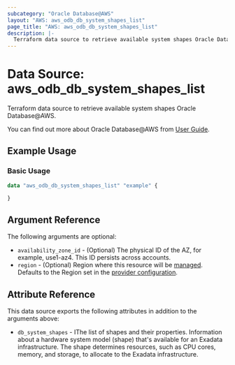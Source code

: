 ```yaml
---
subcategory: "Oracle Database@AWS"
layout: "AWS: aws_odb_db_system_shapes_list"
page_title: "AWS: aws_odb_db_system_shapes_list"
description: |-
  Terraform data source to retrieve available system shapes Oracle Database@AWS.
---
```


# Data Source: aws_odb_db_system_shapes_list

Terraform data source to retrieve available system shapes Oracle Database@AWS.

You can find out more about Oracle Database@AWS from [User Guide](https://docs.aws.amazon.com/odb/latest/UserGuide/what-is-odb.html).

## Example Usage

### Basic Usage

```terraform
data "aws_odb_db_system_shapes_list" "example" {

}
```

## Argument Reference

The following arguments are optional:

* `availability_zone_id` - (Optional) The physical ID of the AZ, for example, use1-az4. This ID persists across accounts.
* `region` - (Optional) Region where this resource will be [managed](https://docs.aws.amazon.com/general/latest/gr/rande.html#regional-endpoints). Defaults to the Region set in the [provider configuration](https://registry.terraform.io/providers/hashicorp/aws/latest/docs#aws-configuration-reference).

## Attribute Reference

This data source exports the following attributes in addition to the arguments above:

* `db_system_shapes` - IThe list of shapes and their properties. Information about a hardware system model (shape) that's available for an Exadata infrastructure. The shape determines resources, such as CPU cores, memory, and storage, to allocate to the Exadata infrastructure.
